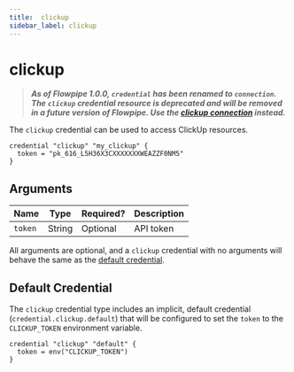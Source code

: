 ```yaml
---
title:  clickup
sidebar_label: clickup
---
```


# clickup

> ***As of Flowpipe 1.0.0, `credential` has been renamed to `connection`.  The `clickup` credential resource is deprecated and will be removed in a future version of Flowpipe. Use the [clickup connection](/docs/reference/config-files/connection/clickup) instead.***

The `clickup` credential can be used to access ClickUp resources.

```hcl
credential "clickup" "my_clickup" {
  token = "pk_616_L5H36X3CXXXXXXXWEAZZF0NM5"
}
```

## Arguments

| Name            | Type    | Required?| Description
|-----------------|---------|----------|-------------------
| `token`         |  String | Optional | API token

All arguments are optional, and a `clickup` credential with no arguments will behave the same as the [default credential](#default-credential).

## Default Credential

The `clickup` credential type includes an implicit, default credential (`credential.clickup.default`) that will be configured to set the `token` to the `CLICKUP_TOKEN` environment variable.

```hcl
credential "clickup" "default" {
  token = env("CLICKUP_TOKEN")
}
```
